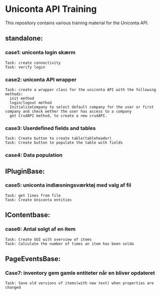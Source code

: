 # Uniconta API Training
This repository contains various training material for the Uniconta API.

## standalone:
  ### case1: uniconta login skærm
    Task: create connectivity
    Task: verify login

  ### case2: uniconta API wrapper
    Task: create a wrapper class for the uniconta API with the following methods:
      init method
      login/logout method
      InitializeCompany to select default company for the user or first company and check wether the user has access to a company
      get CrudAPI method, to create a new crudAPI.

  ### case3: Userdefined fields and tables
    Task: Create button to create table(tableheader)
    Task: Create button to populate the table with fields

  ### case4: Data population

## IPluginBase:
  ### case5: uniconta indlæsningsværktøj med valg af fil
    Task: get lines from file
    Task: Create Uniconta entities

## IContentbase:
  ### case6: Antal solgt af en item
    Task: Create GUI with overview of items
    Task: Calculate the number of times an item has been solda

## PageEventsBase:
  ### Case7: inventory gem gamle entiteter når en bliver opdateret
    Task: Save old versions of items(with new text) when properties are changed
